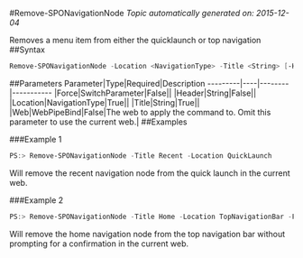 #Remove-SPONavigationNode
*Topic automatically generated on: 2015-12-04*

Removes a menu item from either the quicklaunch or top navigation
##Syntax
```powershell
Remove-SPONavigationNode -Location <NavigationType> -Title <String> [-Header <String>] [-Force [<SwitchParameter>]] [-Web <WebPipeBind>]
```


##Parameters
Parameter|Type|Required|Description
---------|----|--------|-----------
|Force|SwitchParameter|False||
|Header|String|False||
|Location|NavigationType|True||
|Title|String|True||
|Web|WebPipeBind|False|The web to apply the command to. Omit this parameter to use the current web.|
##Examples

###Example 1
```powershell
PS:> Remove-SPONavigationNode -Title Recent -Location QuickLaunch
```
Will remove the recent navigation node from the quick launch in the current web.

###Example 2
```powershell
PS:> Remove-SPONavigationNode -Title Home -Location TopNavigationBar -Force
```
Will remove the home navigation node from the top navigation bar without prompting for a confirmation in the current web.
